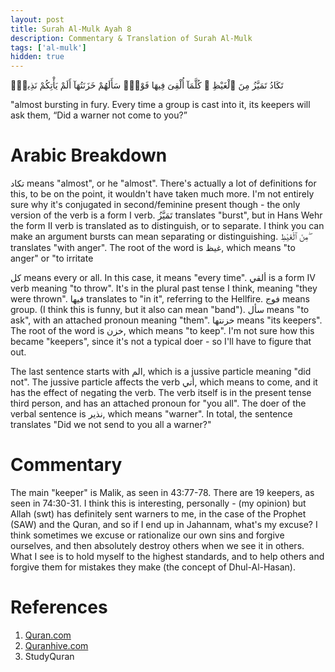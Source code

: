 ```yaml
---
layout: post
title: Surah Al-Mulk Ayah 8
description: Commentary & Translation of Surah Al-Mulk
tags: ['al-mulk']
hidden: true
---
```


تَكَادُ تَمَيَّزُ مِنَ ٱلْغَيْظِ ۖ كُلَّمَآ أُلْقِىَ فِيهَا فَوْجٌۭ سَأَلَهُمْ خَزَنَتُهَآ أَلَمْ يَأْتِكُمْ نَذِيرٌۭ

"almost bursting in fury. Every time a group is cast into it, its keepers will ask them, “Did a warner not come to you?”

# Arabic Breakdown

تكاد means "almost", or he "almost". There's actually a lot of definitions for this, to be on the point, it wouldn't have taken much more. I'm not entirely sure why it's conjugated in second/feminine present though - the only
version of the verb is a form I verb. تَمَيَّزُ translates "burst", but in Hans Wehr the form II verb is translated as to distinguish, or to separate. I think you can make an argument bursts can mean separating or distinguishing.
مِنَ ٱلْغَيْظِ ۖ translates "with anger". The root of the word is غيظ, which means "to anger" or "to irritate

كل means every or all. In this case, it means "every time". ألقي is a form IV verb meaning "to throw". It's in the plural past tense I think, meaning "they were thrown".  فيها translates to "in it", referring to the Hellfire.
فوج means group. (I think this is funny, but it also can mean "band"). سأل means "to ask", with an attached pronoun meaning "them". خزنتها means "its keepers". The root of the word is خزن, which means "to keep". I'm not sure how
this became "keepers", since it's not a typical doer - so I'll have to figure that out.

The last sentence starts with الم, which is a jussive particle meaning "did not". The jussive particle affects the verb أتي, which means to come, and it has
the effect of negating the verb. The verb itself is in the present tense third person, and has an attached pronoun for "you all". The doer of the verbal sentence
is نذير, which means "warner". In total, the sentence translates "Did we not send to you all a warner?"

# Commentary

The main "keeper" is Malik, as seen in 43:77-78. There are 19 keepers, as seen in 74:30-31. I think this is interesting, personally - (my opinion) but Allah (swt)
has definitely sent warners to me, in the case of the Prophet (SAW) and the Quran, and so if I end up in Jahannam, what's my excuse? I think sometimes we
excuse or rationalize our own sins and forgive ourselves, and then absolutely destroy others when we see it in others. What I see is to hold myself to the
highest standards, and to help others and forgive them for mistakes they make (the concept of Dhul-Al-Hasan).

# References

1. [Quran.com](quran.com/67/8)
2. [Quranhive.com](quranhive.com/67)
3. StudyQuran
